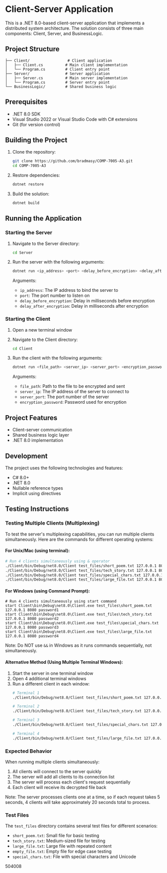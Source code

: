 # Client-Server Application

This is a .NET 8.0-based client-server application that implements a distributed system architecture. The solution consists of three main components: Client, Server, and BusinessLogic.

## Project Structure

```
├── Client/                 # Client application
│   ├── Client.cs          # Main client implementation
│   └── Program.cs         # Client entry point
├── Server/                # Server application
│   ├── Server.cs          # Main server implementation
│   └── Program.cs         # Server entry point
└── BusinessLogic/         # Shared business logic
```

## Prerequisites

- .NET 8.0 SDK
- Visual Studio 2022 or Visual Studio Code with C# extensions
- Git (for version control)

## Building the Project

1. Clone the repository:
   ```bash
   git clone https://github.com/bradmasy/COMP-7005-A3.git
   cd COMP-7005-A3
   ```

2. Restore dependencies:
   ```bash
   dotnet restore
   ```

3. Build the solution:
   ```bash
   dotnet build
   ```

## Running the Application

### Starting the Server

1. Navigate to the Server directory:
   ```bash
   cd Server
   ```

2. Run the server with the following arguments:
   ```bash
   dotnet run <ip_address> <port> <delay_before_encryption> <delay_after_encryption>
   ```
   
   Arguments:
   - `ip_address`: The IP address to bind the server to
   - `port`: The port number to listen on
   - `delay_before_encryption`: Delay in milliseconds before encryption
   - `delay_after_encryption`: Delay in milliseconds after encryption

### Starting the Client

1. Open a new terminal window
2. Navigate to the Client directory:
   ```bash
   cd Client
   ```

3. Run the client with the following arguments:
   ```bash
   dotnet run <file_path> <server_ip> <server_port> <encryption_password>
   ```
   
   Arguments:
   - `file_path`: Path to the file to be encrypted and sent
   - `server_ip`: The IP address of the server to connect to
   - `server_port`: The port number of the server
   - `encryption_password`: Password used for encryption

## Project Features

- Client-server communication
- Shared business logic layer
- .NET 8.0 implementation

## Development

The project uses the following technologies and features:
- C# 8.0+
- .NET 8.0
- Nullable reference types
- Implicit using directives

## Testing Instructions

### Testing Multiple Clients (Multiplexing)

To test the server's multiplexing capabilities, you can run multiple clients simultaneously. Here are the commands for different operating systems:

#### For Unix/Mac (using terminal):
```bash
# Run 4 clients simultaneously using & operator
./Client/bin/Debug/net8.0/Client test_files/short_poem.txt 127.0.0.1 8080 password1 &
./Client/bin/Debug/net8.0/Client test_files/tech_story.txt 127.0.0.1 8080 password2 &
./Client/bin/Debug/net8.0/Client test_files/special_chars.txt 127.0.0.1 8080 password3 &
./Client/bin/Debug/net8.0/Client test_files/large_file.txt 127.0.0.1 8080 password4 &
```

#### For Windows (using Command Prompt):
```batch
# Run 4 clients simultaneously using start command
start Client\bin\Debug\net8.0\Client.exe test_files\short_poem.txt 127.0.0.1 8080 password1
start Client\bin\Debug\net8.0\Client.exe test_files\tech_story.txt 127.0.0.1 8080 password2
start Client\bin\Debug\net8.0\Client.exe test_files\special_chars.txt 127.0.0.1 8080 password3
start Client\bin\Debug\net8.0\Client.exe test_files\large_file.txt 127.0.0.1 8080 password4
```

Note: Do NOT use `&&` in Windows as it runs commands sequentially, not simultaneously.

#### Alternative Method (Using Multiple Terminal Windows):
1. Start the server in one terminal window
2. Open 4 additional terminal windows
3. Run a different client in each window:
   ```bash
   # Terminal 1
   ./Client/bin/Debug/net8.0/Client test_files/short_poem.txt 127.0.0.1 8080 password1

   # Terminal 2
   ./Client/bin/Debug/net8.0/Client test_files/tech_story.txt 127.0.0.1 8080 password2

   # Terminal 3
   ./Client/bin/Debug/net8.0/Client test_files/special_chars.txt 127.0.0.1 8080 password3

   # Terminal 4
   ./Client/bin/Debug/net8.0/Client test_files/large_file.txt 127.0.0.1 8080 password4
   ```

### Expected Behavior
When running multiple clients simultaneously:
1. All clients will connect to the server quickly
2. The server will add all clients to its connection list
3. The server will process each client's request sequentially
4. Each client will receive its decrypted file back

Note: The server processes clients one at a time, so if each request takes 5 seconds, 4 clients will take approximately 20 seconds total to process.

### Test Files
The `test_files` directory contains several test files for different scenarios:
- `short_poem.txt`: Small file for basic testing
- `tech_story.txt`: Medium-sized file for testing
- `large_file.txt`: Large file with repeated content
- `empty_file.txt`: Empty file for edge case testing
- `special_chars.txt`: File with special characters and Unicode


504008